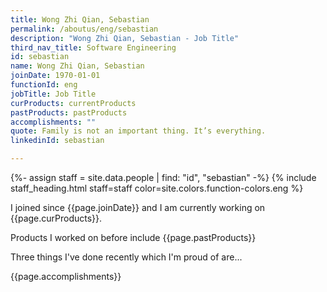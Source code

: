 ```yaml
---
title: Wong Zhi Qian, Sebastian
permalink: /aboutus/eng/sebastian
description: "Wong Zhi Qian, Sebastian - Job Title"
third_nav_title: Software Engineering
id: sebastian
name: Wong Zhi Qian, Sebastian
joinDate: 1970-01-01
functionId: eng
jobTitle: Job Title
curProducts: currentProducts
pastProducts: pastProducts
accomplishments: ""
quote: Family is not an important thing. It’s everything.
linkedinId: sebastian

---
```


{%- assign staff = site.data.people | find: "id", "sebastian" -%}
{% include staff_heading.html staff=staff color=site.colors.function-colors.eng %}

<p>I joined since {{page.joinDate}} and I am currently working on {{page.curProducts}}.</p>

<p>Products I worked on before include {{page.pastProducts}}</p>

<p>Three things I've done recently which I'm proud of are...</p>
{{page.accomplishments}}
